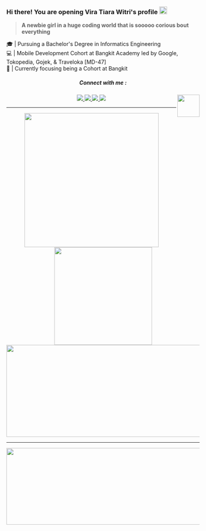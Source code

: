 ### Hi there! You are opening Vira Tiara Witri's profile <img src="https://github.com/TheDudeThatCode/TheDudeThatCode/blob/master/Assets/powerup.gif" height="20px">
> **A newbie girl in a huge coding world that is sooooo corious bout everything**

🎓 | Pursuing a Bachelor's Degree in Informatics Engineering
<br> 💻 | Mobile Development Cohort at Bangkit Academy led by Google, Tokopedia, Gojek, & Traveloka [MD-47]
<br> 🎯 | Currently focusing being a Cohort at Bangkit


<h5 align="center">Connect with me : </h5> 
<p align="center">
  	<a href="https://www.linkedin.com/in/vira-tiara-witri-264b95321/" target="blank">
      <img src="https://img.shields.io/badge/LinkedIn-0077B5?style=for-the-badge&logo=linkedin&logoColor=white"/>
    </a>
    <a href="mailto:pola.vtiaraw2@gmail.com">
      <img src="https://img.shields.io/badge/Gmail-D14836?style=for-the-badge&logo=gmail&logoColor=white"/>
    </a>
    <a href="https://www.instagram.com/vtweee_/">
      <img src="https://img.shields.io/badge/Instagram-E4405F?style=for-the-badge&logo=instagram&logoColor=white"/>
    </a>
    <a href="https://www.youtube.com/@viratiarawitri9001">
      <img src="https://img.shields.io/badge/YouTube-red?style=for-the-badge&logo=youtube&logoColor=white"/>
    </a>
    <img align="right" src="https://github.com/TheDudeThatCode/TheDudeThatCode/blob/master/Assets/Mario_Hello_Big.gif" height="58"/>
</p>

---

<div align="center">
<p>
<a href="https://github.com/vetewe">
  <img width="350em" src="https://github-readme-stats-eight-theta.vercel.app/api?username=vetewe&show_icons=true&theme=graywhite&include_all_commits=true&count_private=true"/>
  <img width="255em" src="https://github-readme-stats-eight-theta.vercel.app/api/top-langs/?username=vetewe&layout=compact&langs_count=8&theme=graywhite"/>
  <img height="240cm" width="610em" src="https://github-readme-streak-stats.herokuapp.com/?user=vetewe&theme=graywhite&count_private=true"/>
</a>
</p>
</div>

<hr>
<div align="center">
  <img src="https://github.com/TheDudeThatCode/TheDudeThatCode/blob/master/Assets/Mario_Gameplay.gif" alt="" height="200" width="900"/>
</div>

